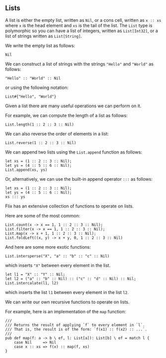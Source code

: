 ## Lists

A list is either the empty list, written as `Nil`,
or a cons cell, written as `x :: xs` where `x` is
the head element and `xs` is the tail of the list.
The `List` type is polymorphic so you can have a
list of integers, written as `List[Int32]`, or a
list of strings written as `List[String]`.

We write the empty list as follows:

```flix
Nil
```

We can construct a list of strings with the strings
`"Hello"` and `"World"` as follows:

```flix
"Hello" :: "World" :: Nil
```

or using the following notation:

```flix
List#{"Hello", "World"}
```

Given a list there are many useful operations we can
perform on it.

For example, we can compute the length of a list as
follows:

```flix
List.length(1 :: 2 :: 3 :: Nil)
```

We can also reverse the order of elements in a list:

```flix
List.reverse(1 :: 2 :: 3 :: Nil)
```

We can append two lists using the `List.append`
function as follows:

```flix
let xs = (1 :: 2 :: 3 :: Nil);
let ys = (4 :: 5 :: 6 :: Nil);
List.append(xs, ys)
```

Or, alternatively, we can use the built-in append
operator `:::` as follows:

```flix
let xs = (1 :: 2 :: 3 :: Nil);
let ys = (4 :: 5 :: 6 :: Nil);
xs ::: ys
```

Flix has an extensive collection of functions to
operate on lists.

Here are some of the most common:

```flix
List.count(x -> x == 1, 1 :: 2 :: 3 :: Nil);
List.filter(x -> x == 1, 1 :: 2 :: 3 :: Nil);
List.map(x -> x + 1, 1 :: 2 :: 3 :: Nil);
List.foldLeft((x, y) -> x + y, 0, 1 :: 2 :: 3 :: Nil)
```

And here are some more exotic functions:

```flix
List.intersperse("X", "a" :: "b" :: "c" :: Nil)
```

which inserts `"X"` between every element in the
list.

```flix
let l1 = "X" :: "Y" :: Nil;
let l2 = ("a" :: "b" :: Nil) :: ("c" :: "d" :: Nil) :: Nil;
List.intercalate(l1, l2)
```

which inserts the list `l1` between every element in
the list `l2`.

We can write our own recursive functions to operate
on lists.

For example, here is an implementation of the `map`
function:

```flix
///
/// Returns the result of applying `f` to every element in `l`.
/// That is, the result is of the form: `f(x1) :: f(x2) :: ...`.
///
pub def map(f: a -> b \ ef, l: List[a]): List[b] \ ef = match l {
    case Nil     => Nil
    case x :: xs => f(x) :: map(f, xs)
}
```

